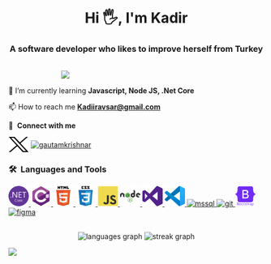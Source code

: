 <h1 align="center">Hi  🖐, I'm Kadir</h1>

<h3 align="center">A software developer who likes to improve herself from Turkey</h3>
<br>

<img src = "https://media.giphy.com/media/vrxxqQbyRxYi6scCjT/giphy.gif" align ="right" width="400" >
<br>

🌱 I’m currently learning **Javascript, Node JS, .Net Core**

📫 How to reach me **Kadiiravsar@gmail.com**

🔗 &nbsp;**Connect with me**

<p align="left">
<a href="https://twitter.com/kadiiravsar" target="blank"><img align="center" src="https://raw.githubusercontent.com/devicons/devicon/1119b9f84c0290e0f0b38982099a2bd027a48bf1/icons/twitter/twitter-original.svg" alt="gautamkrishnar" height="30" width="40" /></a>
<a href="https://www.linkedin.com/in/kadiravsar/" target="blank"><img align="center" src="https://raw.githubusercontent.com/rahuldkjain/github-profile-readme-generator/master/src/images/icons/Social/linked-in-alt.svg" alt="gautamkrishnar" height="30" width="40" /></a>


<h3>🛠️&nbsp;&nbsp;Languages&nbsp;and&nbsp;Tools</h3>

<p align="left"> 
<a href="https://dotnet.microsoft.com/" target="_blank" rel="noreferrer"> 
 <img src="https://raw.githubusercontent.com/devicons/devicon/1119b9f84c0290e0f0b38982099a2bd027a48bf1/icons/dotnetcore/dotnetcore-original.svg" alt="dotnet" width="40" height="40"/> 
</a> 
<a href="https://www.w3schools.com/cs/" target="_blank" rel="noreferrer"> 
 <img src="https://raw.githubusercontent.com/devicons/devicon/master/icons/csharp/csharp-original.svg" alt="csharp" width="40" height="40"/> 
</a> 
<a href="https://www.w3.org/html/" target="_blank" rel="noreferrer"> 
 <img src="https://raw.githubusercontent.com/devicons/devicon/master/icons/html5/html5-original-wordmark.svg" alt="html5" width="40" height="40"/> 
</a>
<a href="https://www.w3schools.com/css/" target="_blank" rel="noreferrer"> 
 <img src="https://raw.githubusercontent.com/devicons/devicon/master/icons/css3/css3-original-wordmark.svg" alt="css3" width="40" height="40"/> 
</a> 
<a href="https://developer.mozilla.org/en-US/docs/Web/JavaScript" target="_blank" rel="noreferrer"> 
 <img src="https://raw.githubusercontent.com/devicons/devicon/master/icons/javascript/javascript-original.svg" alt="javascript" width="40" height="40"/> 
</a> 
<a href="https://nodejs.org/en" target="_blank" rel="noreferrer"> 
 <img src="https://raw.githubusercontent.com/devicons/devicon/1119b9f84c0290e0f0b38982099a2bd027a48bf1/icons/nodejs/nodejs-original-wordmark.svg" alt="nodejs" width="40" height="40"/> 
</a> 
<a href="visualstudio.microsoft.com" target="_blank" rel="noreferrer"> 
 <img src="https://raw.githubusercontent.com/devicons/devicon/1119b9f84c0290e0f0b38982099a2bd027a48bf1/icons/visualstudio/visualstudio-plain.svg" alt="visualstudio" width="40" height="40"/> 
</a> 
<a href="https://code.visualstudio.comr" target="_blank" rel="noreferrer"> 
 <img src="https://raw.githubusercontent.com/devicons/devicon/1119b9f84c0290e0f0b38982099a2bd027a48bf1/icons/vscode/vscode-original.svg" alt="vscode" width="40" height="40"/> 
</a>
<a href="https://www.microsoft.com/en-us/sql-server" target="_blank" rel="noreferrer"> 
 <img src="https://www.svgrepo.com/show/303229/microsoft-sql-server-logo.svg" alt="mssql" width="40" height="40"/> 
</a> 
<a href="https://git-scm.com/" target="_blank" rel="noreferrer"> 
 <img src="https://www.vectorlogo.zone/logos/git-scm/git-scm-icon.svg" alt="git" width="40" height="40"/> 
</a> 
<a href="https://getbootstrap.com" target="_blank" rel="noreferrer"> 
 <img src="https://raw.githubusercontent.com/devicons/devicon/master/icons/bootstrap/bootstrap-plain-wordmark.svg" alt="bootstrap" width="40" height="40"/> 
</a> 
<a href="https://www.figma.com/" target="_blank" rel="noreferrer">
 <img src="https://www.vectorlogo.zone/logos/figma/figma-icon.svg" alt="figma" width="40" height="40"/> 
</a> 
</p>
<br>

<div align="center">
  <img src="https://github-readme-streak-stats.herokuapp.com/?kadiiravsaar&theme=swift&hide_border=true" height="193" alt="languages graph"  />
  <img src="https://github-readme-stats.vercel.app/api/top-langs/?username=kadiiravsaar&theme=swift&hide_border=true&include_all_commits=false&count_private=false&layout=compact" height="193" alt="streak graph"  />
</div>

<p><img src ="https://github-readme-stats.vercel.app/api?username=Kadiiravsaar&show_icons=true&theme=transparent"></p>


